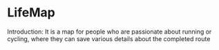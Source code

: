 # LifeMap

Introduction: It is a map for people who are passionate about running or cycling, where they can save various details about the completed route
